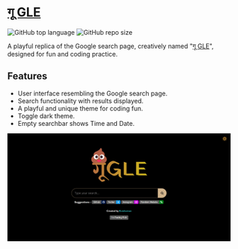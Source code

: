 # [गू GLE](https://gu-gle.netlify.app/)

![GitHub top language](https://img.shields.io/github/languages/top/A-nshuman/Gugle?color=rgb(247,223,30))
![GitHub repo size](https://img.shields.io/github/repo-size/A-nshuman/Gugle?color=darkgreen)

A playful replica of the Google search page, creatively named "[गू GLE](https://gu-gle.netlify.app/)", designed for fun and coding practice.

## Features
- User interface resembling the Google search page.
- Search functionality with results displayed.
- A playful and unique theme for coding fun.
- Toggle dark theme.
- Empty searchbar shows Time and Date.

![Screenshot](images/ss_dk.jpeg)
